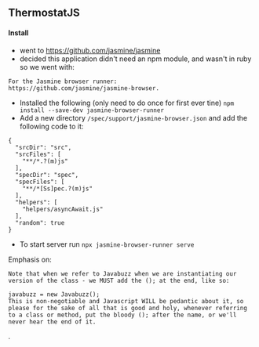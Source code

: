 ## ThermostatJS

#### Install

- went to https://github.com/jasmine/jasmine
- decided this application didn't need an npm module, and wasn't in ruby so we went with:

```
For the Jasmine browser runner:
https://github.com/jasmine/jasmine-browser.
```

- Installed the following (only need to do once for first ever tine) `npm install --save-dev jasmine-browser-runner`
- Add a new directory `/spec/support/jasmine-browser.json` and add the following code to it:

```
{
  "srcDir": "src",
  "srcFiles": [
    "**/*.?(m)js"
  ],
  "specDir": "spec",
  "specFiles": [
    "**/*[Ss]pec.?(m)js"
  ],
  "helpers": [
    "helpers/asyncAwait.js"
  ],
  "random": true
}
```

- To start server run `npx jasmine-browser-runner serve`

Emphasis on:

```
Note that when we refer to Javabuzz when we are instantiating our version of the class - we MUST add the (); at the end, like so:

javabuzz = new Javabuzz();
This is non-negotiable and Javascript WILL be pedantic about it, so please for the sake of all that is good and holy, whenever referring to a class or method, put the bloody (); after the name, or we'll never hear the end of it.
```

.
